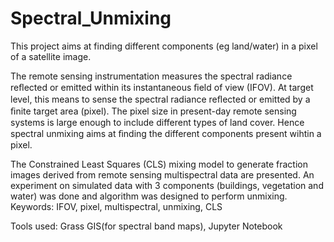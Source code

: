 # Spectral_Unmixing
This project aims at finding different components (eg land/water) in a pixel of a satellite image.

The remote sensing instrumentation measures the spectral radiance reﬂected or emitted within its instantaneous ﬁeld of view (IFOV). At target level, this means to sense the spectral radiance reﬂected or emitted by a ﬁnite target area (pixel). The pixel size in present-day remote sensing systems is large enough to include different types of land cover. Hence spectral unmixing aims at ﬁnding the different components present wihtin a pixel.

The Constrained Least Squares (CLS) mixing model to generate fraction images derived from remote sensing multispectral data are presented. An experiment on simulated data with 3 components (buildings, vegetation and water) was done and algorithm was designed to perform unmixing. Keywords: IFOV, pixel, multispectral, unmixing, CLS

Tools used: Grass GIS(for spectral band maps), Jupyter Notebook
